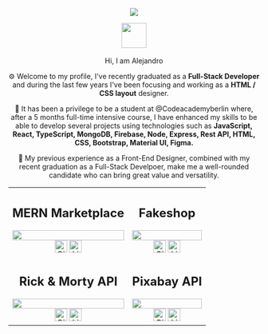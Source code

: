 <p align="center"><a href="https://www.linkedin.com/in/alejanfm/" target="_blank" alt="Linkedin Profile"></a><img src="https://alejandrofm.com/github/alejandro-marrero-full-stack-developer.png" /></p>
<p align="center"><img src="https://media.giphy.com/media/hvRJCLFzcasrR4ia7z/giphy.gif" width="50px"><br /><br />Hi, I am Alejandro</p>

<p align="center">⚙️ Welcome to my profile, I've recently graduated as a <strong>Full-Stack Developer</strong> and during the last few years I've been focusing and working as a <strong>HTML / CSS layout</strong> designer. </p>

<p align="center">🥇 It has been a privilege to be a student at @Codeacademyberlin where, after a 5 months full-time intensive course, I have enhanced my skills to be able to develop several projects using technologies such as <strong>JavaScript, React, TypeScript, MongoDB, Firebase, Node, Express, Rest API, HTML, CSS, Bootstrap, Material UI, Figma.</strong></p>

<p align="center">💎 My previous experience as a Front-End Designer, combined with my recent graduation as a Full-Stack Develpoer, make me a well-rounded candidate who can bring great value and versatility. </p>

<table><tbody><tr><td align="center"><h2>MERN Marketplace</h2> <img src="https://alejandrofm.com/github/mern.jpg" width="100%"/><a href="https://github/com/alejanfm/cab-mern-marketplace"><img src="https://www.alejandrofm.com/github/repo.svg" alt="GitHub Repo" height="25px" data-canonical-src="https://img.shields.io/badge/%20-Repo-lightgrey?style=for-the-badge&amp;logo=GitHub" style="max-width: 100%;" target="_blank"></a> <a href="https://mern.alejandrofm.com" rel="nofollow"><img src="https://www.alejandrofm.com/github/live.svg" alt="Live Site" height="25px" data-canonical-src="https://img.shields.io/badge/%20-Live%20Site-a6b4a2?style=for-the-badge&amp;logo&amp;color=2D96D9" style="max-width: 100%;" target="_blank"></a></td><td align="center"><h2>Fakeshop</h2> <img src="https://alejandrofm.com/github/fakeshop.jpg" width="100%"/><a href="https://github/com/alejanfm/cab-react-fakeshop"><img src="https://www.alejandrofm.com/github/repo.svg" alt="GitHub Repo" height="25px" data-canonical-src="https://img.shields.io/badge/%20-Repo-lightgrey?style=for-the-badge&amp;logo=GitHub" style="max-width: 100%;" target="_blank"></a> <a href="https://fakeshop.alejandrofm.com" rel="nofollow" target="_blank"><img src="https://www.alejandrofm.com/github/live.svg" alt="Live Site" height="25px" data-canonical-src="https://img.shields.io/badge/%20-Live%20Site-a6b4a2?style=for-the-badge&amp;logo&amp;color=2D96D9" style="max-width: 100%;" target="_blank"></a></td></tr><tr><td align="center"><h2>Rick & Morty API</h2> <img src="https://alejandrofm.com/github/rickmorty.gif" width="100%"/><a href="https://github/com/alejanfm/cab-react-rick-and-morty"><img src="https://www.alejandrofm.com/github/repo.svg" alt="GitHub Repo" height="25px" data-canonical-src="https://img.shields.io/badge/%20-Repo-lightgrey?style=for-the-badge&amp;logo=GitHub" style="max-width: 100%;" target="_blank"></a> <a href="https://rickmorty.alejandrofm.com" rel="nofollow" target="_blank"><img src="https://www.alejandrofm.com/github/live.svg" alt="Live Site" height="25px" data-canonical-src="https://img.shields.io/badge/%20-Live%20Site-a6b4a2?style=for-the-badge&amp;logo&amp;color=2D96D9" style="max-width: 100%;" target="_blank"></a></td><td align="center"><h2>Pixabay API</h2> <img src="https://alejandrofm.com/github/pixabayapi.gif" width="100%"/><a href="https://github/com/alejanfm/cab-javascript-events-bootstrap"><img src="https://www.alejandrofm.com/github/repo.svg" alt="GitHub Repo" height="25px" data-canonical-src="https://img.shields.io/badge/%20-Repo-lightgrey?style=for-the-badge&amp;logo=GitHub" style="max-width: 100%;" target="_blank"></a> <a href="https://jsevents.alejandrofm.com" rel="nofollow" target="_blank"><img src="https://www.alejandrofm.com/github/live.svg" alt="Live Site" height="25px" data-canonical-src="https://img.shields.io/badge/%20-Live%20Site-a6b4a2?style=for-the-badge&amp;logo&amp;color=2D96D9" style="max-width: 100%;" target="_blank"></a></td></tr></tbody></table>

